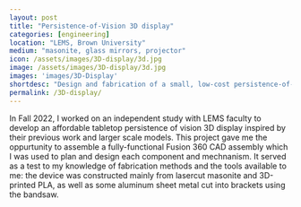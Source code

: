 ```yaml
---
layout: post
title: "Persistence-of-Vision 3D display"
categories: [engineering]
location: "LEMS, Brown University"
medium: "masonite, glass mirrors, projector"
icon: /assets/images/3D-display/3d.jpg
image: /assets/images/3D-display/3d.jpg
images: 'images/3D-Display'
shortdesc: "Design and fabrication of a small, low-cost persistence-of-vision 3D display as part of an independent study project."
permalink: /3D-display/
---
```


In Fall 2022, I worked on an independent study with LEMS faculty to develop an affordable tabletop persistence of vision 3D display inspired by their previous work and larger scale models. This project gave me the oppurtunity to assemble a fully-functional Fusion 360 CAD assembly which I was used to plan and design each component and mechnanism. It served as a test to my knowledge of fabrication methods and the tools available to me: the device was constructed mainly from lasercut masonite and 3D-printed PLA, as well as some aluminum sheet metal cut into brackets using the bandsaw.